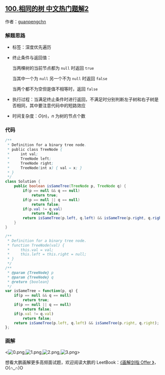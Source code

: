 ## [100.相同的树 中文热门题解2](https://leetcode.cn/problems/same-tree/solutions/100000/hua-jie-suan-fa-100-xiang-tong-de-shu-by-guanpengc)

作者：[guanpengchn](https://leetcode.cn/u/guanpengchn)
### 解题思路

- 标签：深度优先遍历
- 终止条件与返回值：

  当两棵树的当前节点都为 `null` 时返回 `true` 

  当其中一个为 `null` 另一个不为 `null` 时返回 `false` 

  当两个都不为空但是值不相等时，返回 `false`
- 执行过程：当满足终止条件时进行返回，不满足时分别判断左子树和右子树是否相同，其中要注意代码中的短路效应
- 时间复杂度：$O(n)$，$n$ 为树的节点个数

### 代码

```Java []
/**
 * Definition for a binary tree node.
 * public class TreeNode {
 *     int val;
 *     TreeNode left;
 *     TreeNode right;
 *     TreeNode(int x) { val = x; }
 * }
 */
class Solution {
    public boolean isSameTree(TreeNode p, TreeNode q) {
        if(p == null && q == null) 
            return true;
        if(p == null || q == null) 
            return false;
        if(p.val != q.val) 
            return false;
        return isSameTree(p.left, q.left) && isSameTree(p.right, q.right);
    }
}
```

```JavaScript []
/**
 * Definition for a binary tree node.
 * function TreeNode(val) {
 *     this.val = val;
 *     this.left = this.right = null;
 * }
 */
/**
 * @param {TreeNode} p
 * @param {TreeNode} q
 * @return {boolean}
 */
var isSameTree = function(p, q) {
    if(p == null && q == null) 
        return true;
    if(p == null || q == null) 
        return false;
    if(p.val != q.val) 
        return false;
    return isSameTree(p.left, q.left) && isSameTree(p.right, q.right);
};
```


### 画解


<![0.png](https://pic.leetcode-cn.com/47679c38f45abce7f77f0661ffc4d371abf4df3355402b3838b54e428e5895c3-0.png),![1.png](https://pic.leetcode-cn.com/0610a5dab9bd2056c4b510874fe2bfa0648ef047a18174f2bd3dc175c1352312-1.png),![2.png](https://pic.leetcode-cn.com/eb05de89f2a70f25944e36220f815f1253026f6988488e8fb4ecfc0884f4cd7a-2.png),![3.png](https://pic.leetcode-cn.com/aadcd5978f19ffae876a80c923824c2f50f0ab5ef7953255d253b963a0123d19-3.png)>

想看大鹏画解更多高频面试题，欢迎阅读大鹏的 LeetBook：[《画解剑指 Offer 》](https://leetcode-cn.com/leetbook/detail/illustrate-lcof/)，O(∩_∩)O